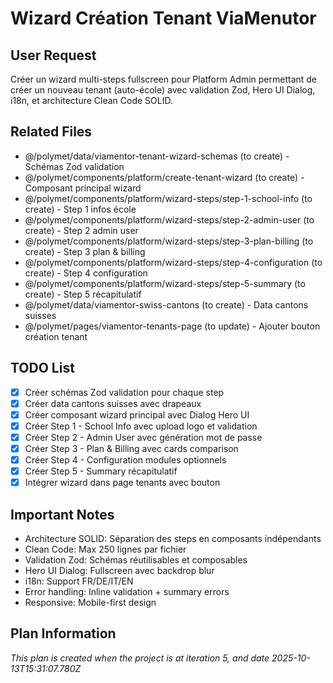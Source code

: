# Wizard Création Tenant ViaMenutor

## User Request
Créer un wizard multi-steps fullscreen pour Platform Admin permettant de créer un nouveau tenant (auto-école) avec validation Zod, Hero UI Dialog, i18n, et architecture Clean Code SOLID.

## Related Files
- @/polymet/data/viamentor-tenant-wizard-schemas (to create) - Schémas Zod validation
- @/polymet/components/platform/create-tenant-wizard (to create) - Composant principal wizard
- @/polymet/components/platform/wizard-steps/step-1-school-info (to create) - Step 1 infos école
- @/polymet/components/platform/wizard-steps/step-2-admin-user (to create) - Step 2 admin user
- @/polymet/components/platform/wizard-steps/step-3-plan-billing (to create) - Step 3 plan & billing
- @/polymet/components/platform/wizard-steps/step-4-configuration (to create) - Step 4 configuration
- @/polymet/components/platform/wizard-steps/step-5-summary (to create) - Step 5 récapitulatif
- @/polymet/data/viamentor-swiss-cantons (to create) - Data cantons suisses
- @/polymet/pages/viamentor-tenants-page (to update) - Ajouter bouton création tenant

## TODO List
- [x] Créer schémas Zod validation pour chaque step
- [x] Créer data cantons suisses avec drapeaux
- [x] Créer composant wizard principal avec Dialog Hero UI
- [x] Créer Step 1 - School Info avec upload logo et validation
- [x] Créer Step 2 - Admin User avec génération mot de passe
- [x] Créer Step 3 - Plan & Billing avec cards comparison
- [x] Créer Step 4 - Configuration modules optionnels
- [x] Créer Step 5 - Summary récapitulatif
- [x] Intégrer wizard dans page tenants avec bouton

## Important Notes
- Architecture SOLID: Séparation des steps en composants indépendants
- Clean Code: Max 250 lignes par fichier
- Validation Zod: Schémas réutilisables et composables
- Hero UI Dialog: Fullscreen avec backdrop blur
- i18n: Support FR/DE/IT/EN
- Error handling: Inline validation + summary errors
- Responsive: Mobile-first design

  
## Plan Information
*This plan is created when the project is at iteration 5, and date 2025-10-13T15:31:07.780Z*

